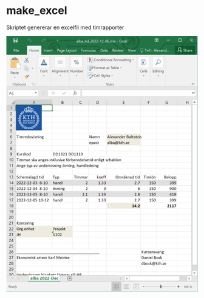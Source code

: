 # make_excel

Skriptet genererar en excelfil med timrapporter

!["excel skärmdump"](./screen_shot.png)

